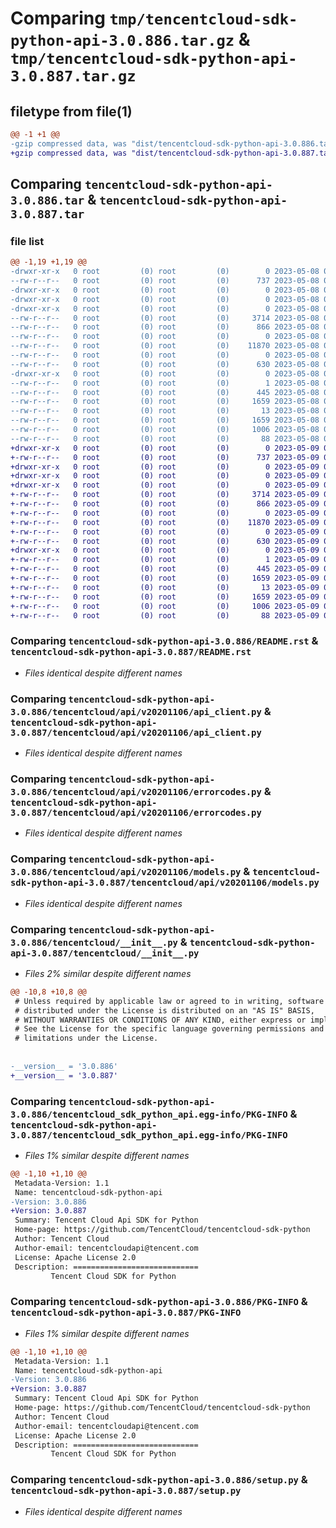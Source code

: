 # Comparing `tmp/tencentcloud-sdk-python-api-3.0.886.tar.gz` & `tmp/tencentcloud-sdk-python-api-3.0.887.tar.gz`

## filetype from file(1)

```diff
@@ -1 +1 @@
-gzip compressed data, was "dist/tencentcloud-sdk-python-api-3.0.886.tar", last modified: Mon May  8 02:43:57 2023, max compression
+gzip compressed data, was "dist/tencentcloud-sdk-python-api-3.0.887.tar", last modified: Tue May  9 02:21:07 2023, max compression
```

## Comparing `tencentcloud-sdk-python-api-3.0.886.tar` & `tencentcloud-sdk-python-api-3.0.887.tar`

### file list

```diff
@@ -1,19 +1,19 @@
-drwxr-xr-x   0 root         (0) root         (0)        0 2023-05-08 02:43:57.000000 tencentcloud-sdk-python-api-3.0.886/
--rw-r--r--   0 root         (0) root         (0)      737 2023-05-08 02:43:57.000000 tencentcloud-sdk-python-api-3.0.886/README.rst
-drwxr-xr-x   0 root         (0) root         (0)        0 2023-05-08 02:43:57.000000 tencentcloud-sdk-python-api-3.0.886/tencentcloud/
-drwxr-xr-x   0 root         (0) root         (0)        0 2023-05-08 02:43:57.000000 tencentcloud-sdk-python-api-3.0.886/tencentcloud/api/
-drwxr-xr-x   0 root         (0) root         (0)        0 2023-05-08 02:43:57.000000 tencentcloud-sdk-python-api-3.0.886/tencentcloud/api/v20201106/
--rw-r--r--   0 root         (0) root         (0)     3714 2023-05-08 02:43:57.000000 tencentcloud-sdk-python-api-3.0.886/tencentcloud/api/v20201106/api_client.py
--rw-r--r--   0 root         (0) root         (0)      866 2023-05-08 02:43:57.000000 tencentcloud-sdk-python-api-3.0.886/tencentcloud/api/v20201106/errorcodes.py
--rw-r--r--   0 root         (0) root         (0)        0 2023-05-08 02:43:57.000000 tencentcloud-sdk-python-api-3.0.886/tencentcloud/api/v20201106/__init__.py
--rw-r--r--   0 root         (0) root         (0)    11870 2023-05-08 02:43:57.000000 tencentcloud-sdk-python-api-3.0.886/tencentcloud/api/v20201106/models.py
--rw-r--r--   0 root         (0) root         (0)        0 2023-05-08 02:43:57.000000 tencentcloud-sdk-python-api-3.0.886/tencentcloud/api/__init__.py
--rw-r--r--   0 root         (0) root         (0)      630 2023-05-08 02:43:57.000000 tencentcloud-sdk-python-api-3.0.886/tencentcloud/__init__.py
-drwxr-xr-x   0 root         (0) root         (0)        0 2023-05-08 02:43:57.000000 tencentcloud-sdk-python-api-3.0.886/tencentcloud_sdk_python_api.egg-info/
--rw-r--r--   0 root         (0) root         (0)        1 2023-05-08 02:43:57.000000 tencentcloud-sdk-python-api-3.0.886/tencentcloud_sdk_python_api.egg-info/dependency_links.txt
--rw-r--r--   0 root         (0) root         (0)      445 2023-05-08 02:43:57.000000 tencentcloud-sdk-python-api-3.0.886/tencentcloud_sdk_python_api.egg-info/SOURCES.txt
--rw-r--r--   0 root         (0) root         (0)     1659 2023-05-08 02:43:57.000000 tencentcloud-sdk-python-api-3.0.886/tencentcloud_sdk_python_api.egg-info/PKG-INFO
--rw-r--r--   0 root         (0) root         (0)       13 2023-05-08 02:43:57.000000 tencentcloud-sdk-python-api-3.0.886/tencentcloud_sdk_python_api.egg-info/top_level.txt
--rw-r--r--   0 root         (0) root         (0)     1659 2023-05-08 02:43:57.000000 tencentcloud-sdk-python-api-3.0.886/PKG-INFO
--rw-r--r--   0 root         (0) root         (0)     1006 2023-05-08 02:43:57.000000 tencentcloud-sdk-python-api-3.0.886/setup.py
--rw-r--r--   0 root         (0) root         (0)       88 2023-05-08 02:43:57.000000 tencentcloud-sdk-python-api-3.0.886/setup.cfg
+drwxr-xr-x   0 root         (0) root         (0)        0 2023-05-09 02:21:07.000000 tencentcloud-sdk-python-api-3.0.887/
+-rw-r--r--   0 root         (0) root         (0)      737 2023-05-09 02:21:07.000000 tencentcloud-sdk-python-api-3.0.887/README.rst
+drwxr-xr-x   0 root         (0) root         (0)        0 2023-05-09 02:21:07.000000 tencentcloud-sdk-python-api-3.0.887/tencentcloud/
+drwxr-xr-x   0 root         (0) root         (0)        0 2023-05-09 02:21:07.000000 tencentcloud-sdk-python-api-3.0.887/tencentcloud/api/
+drwxr-xr-x   0 root         (0) root         (0)        0 2023-05-09 02:21:07.000000 tencentcloud-sdk-python-api-3.0.887/tencentcloud/api/v20201106/
+-rw-r--r--   0 root         (0) root         (0)     3714 2023-05-09 02:21:07.000000 tencentcloud-sdk-python-api-3.0.887/tencentcloud/api/v20201106/api_client.py
+-rw-r--r--   0 root         (0) root         (0)      866 2023-05-09 02:21:07.000000 tencentcloud-sdk-python-api-3.0.887/tencentcloud/api/v20201106/errorcodes.py
+-rw-r--r--   0 root         (0) root         (0)        0 2023-05-09 02:21:07.000000 tencentcloud-sdk-python-api-3.0.887/tencentcloud/api/v20201106/__init__.py
+-rw-r--r--   0 root         (0) root         (0)    11870 2023-05-09 02:21:07.000000 tencentcloud-sdk-python-api-3.0.887/tencentcloud/api/v20201106/models.py
+-rw-r--r--   0 root         (0) root         (0)        0 2023-05-09 02:21:07.000000 tencentcloud-sdk-python-api-3.0.887/tencentcloud/api/__init__.py
+-rw-r--r--   0 root         (0) root         (0)      630 2023-05-09 02:21:07.000000 tencentcloud-sdk-python-api-3.0.887/tencentcloud/__init__.py
+drwxr-xr-x   0 root         (0) root         (0)        0 2023-05-09 02:21:07.000000 tencentcloud-sdk-python-api-3.0.887/tencentcloud_sdk_python_api.egg-info/
+-rw-r--r--   0 root         (0) root         (0)        1 2023-05-09 02:21:07.000000 tencentcloud-sdk-python-api-3.0.887/tencentcloud_sdk_python_api.egg-info/dependency_links.txt
+-rw-r--r--   0 root         (0) root         (0)      445 2023-05-09 02:21:07.000000 tencentcloud-sdk-python-api-3.0.887/tencentcloud_sdk_python_api.egg-info/SOURCES.txt
+-rw-r--r--   0 root         (0) root         (0)     1659 2023-05-09 02:21:07.000000 tencentcloud-sdk-python-api-3.0.887/tencentcloud_sdk_python_api.egg-info/PKG-INFO
+-rw-r--r--   0 root         (0) root         (0)       13 2023-05-09 02:21:07.000000 tencentcloud-sdk-python-api-3.0.887/tencentcloud_sdk_python_api.egg-info/top_level.txt
+-rw-r--r--   0 root         (0) root         (0)     1659 2023-05-09 02:21:07.000000 tencentcloud-sdk-python-api-3.0.887/PKG-INFO
+-rw-r--r--   0 root         (0) root         (0)     1006 2023-05-09 02:21:07.000000 tencentcloud-sdk-python-api-3.0.887/setup.py
+-rw-r--r--   0 root         (0) root         (0)       88 2023-05-09 02:21:07.000000 tencentcloud-sdk-python-api-3.0.887/setup.cfg
```

### Comparing `tencentcloud-sdk-python-api-3.0.886/README.rst` & `tencentcloud-sdk-python-api-3.0.887/README.rst`

 * *Files identical despite different names*

### Comparing `tencentcloud-sdk-python-api-3.0.886/tencentcloud/api/v20201106/api_client.py` & `tencentcloud-sdk-python-api-3.0.887/tencentcloud/api/v20201106/api_client.py`

 * *Files identical despite different names*

### Comparing `tencentcloud-sdk-python-api-3.0.886/tencentcloud/api/v20201106/errorcodes.py` & `tencentcloud-sdk-python-api-3.0.887/tencentcloud/api/v20201106/errorcodes.py`

 * *Files identical despite different names*

### Comparing `tencentcloud-sdk-python-api-3.0.886/tencentcloud/api/v20201106/models.py` & `tencentcloud-sdk-python-api-3.0.887/tencentcloud/api/v20201106/models.py`

 * *Files identical despite different names*

### Comparing `tencentcloud-sdk-python-api-3.0.886/tencentcloud/__init__.py` & `tencentcloud-sdk-python-api-3.0.887/tencentcloud/__init__.py`

 * *Files 2% similar despite different names*

```diff
@@ -10,8 +10,8 @@
 # Unless required by applicable law or agreed to in writing, software
 # distributed under the License is distributed on an "AS IS" BASIS,
 # WITHOUT WARRANTIES OR CONDITIONS OF ANY KIND, either express or implied.
 # See the License for the specific language governing permissions and
 # limitations under the License.
 
 
-__version__ = '3.0.886'
+__version__ = '3.0.887'
```

### Comparing `tencentcloud-sdk-python-api-3.0.886/tencentcloud_sdk_python_api.egg-info/PKG-INFO` & `tencentcloud-sdk-python-api-3.0.887/tencentcloud_sdk_python_api.egg-info/PKG-INFO`

 * *Files 1% similar despite different names*

```diff
@@ -1,10 +1,10 @@
 Metadata-Version: 1.1
 Name: tencentcloud-sdk-python-api
-Version: 3.0.886
+Version: 3.0.887
 Summary: Tencent Cloud Api SDK for Python
 Home-page: https://github.com/TencentCloud/tencentcloud-sdk-python
 Author: Tencent Cloud
 Author-email: tencentcloudapi@tencent.com
 License: Apache License 2.0
 Description: ============================
         Tencent Cloud SDK for Python
```

### Comparing `tencentcloud-sdk-python-api-3.0.886/PKG-INFO` & `tencentcloud-sdk-python-api-3.0.887/PKG-INFO`

 * *Files 1% similar despite different names*

```diff
@@ -1,10 +1,10 @@
 Metadata-Version: 1.1
 Name: tencentcloud-sdk-python-api
-Version: 3.0.886
+Version: 3.0.887
 Summary: Tencent Cloud Api SDK for Python
 Home-page: https://github.com/TencentCloud/tencentcloud-sdk-python
 Author: Tencent Cloud
 Author-email: tencentcloudapi@tencent.com
 License: Apache License 2.0
 Description: ============================
         Tencent Cloud SDK for Python
```

### Comparing `tencentcloud-sdk-python-api-3.0.886/setup.py` & `tencentcloud-sdk-python-api-3.0.887/setup.py`

 * *Files identical despite different names*

